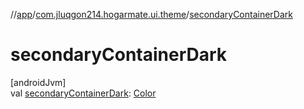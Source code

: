//[app](../../index.md)/[com.jluqgon214.hogarmate.ui.theme](index.md)/[secondaryContainerDark](secondary-container-dark.md)

# secondaryContainerDark

[androidJvm]\
val [secondaryContainerDark](secondary-container-dark.md): [Color](https://developer.android.com/reference/kotlin/androidx/compose/ui/graphics/Color.html)
